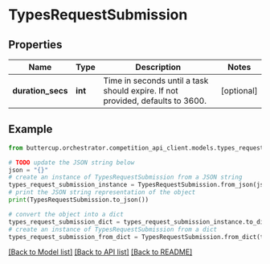 # TypesRequestSubmission


## Properties

Name | Type | Description | Notes
------------ | ------------- | ------------- | -------------
**duration_secs** | **int** | Time in seconds until a task should expire. If not provided, defaults to 3600. | [optional]

## Example

```python
from buttercup.orchestrator.competition_api_client.models.types_request_submission import TypesRequestSubmission

# TODO update the JSON string below
json = "{}"
# create an instance of TypesRequestSubmission from a JSON string
types_request_submission_instance = TypesRequestSubmission.from_json(json)
# print the JSON string representation of the object
print(TypesRequestSubmission.to_json())

# convert the object into a dict
types_request_submission_dict = types_request_submission_instance.to_dict()
# create an instance of TypesRequestSubmission from a dict
types_request_submission_from_dict = TypesRequestSubmission.from_dict(types_request_submission_dict)
```
[[Back to Model list]](../README.md#documentation-for-models) [[Back to API list]](../README.md#documentation-for-api-endpoints) [[Back to README]](../README.md)
